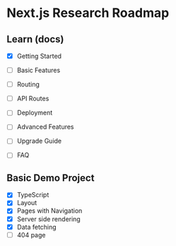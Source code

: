 # Next.js Research Roadmap

## Learn (docs)

- [x] Getting Started
- [ ] Basic Features
- [ ] Routing
- [ ] API Routes
- [ ] Deployment
- [ ] Advanced Features
- [ ] Upgrade Guide
- [ ] FAQ


## Basic Demo Project

- [x] TypeScript
- [x] Layout
- [x] Pages with Navigation
- [x] Server side rendering
- [x] Data fetching
- [ ] 404 page
